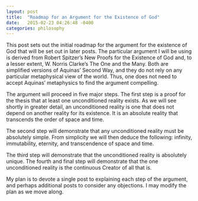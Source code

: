 ```yaml
---
layout: post
title:  "Roadmap for an Argument for the Existence of God"
date:   2015-02-23 04:26:48 -0400
categories: philosophy
---
```


This post sets out the initial roadmap for the argument for the existence of God that will be set out in later posts. The particular argument I will be using is derived from Robert Spitzer’s New Proofs for the Existence of God and, to a lesser extent, W. Norris Clarke’s The One and the Many. Both are simplified versions of Aquinas’ Second Way, and they do not rely on any particular metaphysical view of the world. Thus, one does not need to accept Aquinas’ metaphysics to find the argument compelling.

The argument will proceed in five major steps. The first step is a proof for the thesis that at least one unconditioned reality exists. As we will see shortly in greater detail, an unconditioned reality is one that does not depend on another reality for its existence. It is an absolute reality that transcends the order of space and time.

The second step will demonstrate that any unconditioned reality must be absolutely simple. From simplicity we will then deduce the following: infinity, immutability, eternity, and transcendence of space and time.

The third step will demonstrate that the unconditioned reality is absolutely unique. The fourth and final step will demonstrate that the one unconditioned reality is the continuous Creator of all that is.

My plan is to devote a single post to explaining each step of the argument, and perhaps additional posts to consider any objections. I may modify the plan as we move along.
